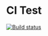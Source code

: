# CI Test
[![Build status](https://ci.appveyor.com/api/projects/status/y1qbrwa34e8vyb6e?svg=true)](https://ci.appveyor.com/project/Julie-T/async)
